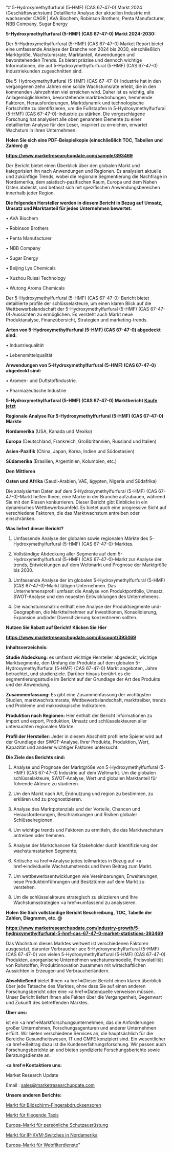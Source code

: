 "# 5-Hydroxymethylfurfural (5-HMF) (CAS 67-47-0) Markt 2024 (Geschäftswachstum) Detaillierte Analyse der aktuellen Industrie mit wachsender CAGR | AVA Biochem, Robinson Brothers, Penta Manufacturer, NBB Company, Sugar Energy

<strong>5-Hydroxymethylfurfural (5-HMF) (CAS 67-47-0) Markt 2024-2030:</strong>

Der 5-Hydroxymethylfurfural (5-HMF) (CAS 67-47-0) Market Report bietet eine umfassende Analyse der Branche von 2024 bis 2030, einschließlich Marktgröße, Wachstumsrate, Marktanteil, Anwendungen und bevorstehenden Trends. Es bietet präzise und dennoch wichtige Informationen, die auf 5-Hydroxymethylfurfural (5-HMF) (CAS 67-47-0) Industriekunden zugeschnitten sind.

Die 5-Hydroxymethylfurfural (5-HMF) (CAS 67-47-0)-Industrie hat in den vergangenen zehn Jahren eine solide Wachstumsrate erlebt, die in den kommenden Jahrzehnten viel erreichen wird. Daher ist es wichtig, alle Anlagemöglichkeiten, bevorstehende marktbedrohungen, hemmende Faktoren, Herausforderungen, Marktdynamik und technologische Fortschritte zu identifizieren, um die Fußstapfen in 5-Hydroxymethylfurfural (5-HMF) (CAS 67-47-0)-Industrie zu stärken. Die vorgeschlagene Forschung hat analysiert alle oben genannten Elemente zu einer detaillierten Analyse für den Leser, inspiriert zu erreichen, erwartet Wachstum in Ihren Unternehmen.



<strong>Holen Sie sich eine PDF-Beispielkopie (einschließlich TOC, Tabellen und Zahlen) @
</strong>

<strong><a href=https://www.marketresearchupdate.com/sample/393469>

<strong>https://www.marketresearchupdate.com/sample/393469</u></font></a></strong></strong>

Der Bericht bietet einen Überblick über den globalen Markt und kategorisiert ihn nach Anwendungen und Regionen. Es analysiert aktuelle und zukünftige Trends, wobei die regionale Segmentierung die Nachfrage in Nordamerika, dem asiatisch-pazifischen Raum, Europa und dem Nahen Osten abdeckt, und befasst sich mit spezifischen Anwendungsbereichen innerhalb jeder Region.



<strong>Die folgenden Hersteller werden in diesem Bericht in Bezug auf Umsatz, Umsatz und Marktanteil für jedes Unternehmen bewertet:</strong>

• AVA Biochem

• Robinson Brothers

• Penta Manufacturer

• NBB Company

• Sugar Energy

• Beijing Lys Chemicals

• Xuzhou Ruisai Technology

• Wutong Aroma Chemicals

Der 5-Hydroxymethylfurfural (5-HMF) (CAS 67-47-0)-Bericht bietet detaillierte profile der schlüsselakteure, um einen klaren Blick auf die Wettbewerbslandschaft der 5-Hydroxymethylfurfural (5-HMF) (CAS 67-47-0)-Aussichten zu ermöglichen. Es versteht auch Markt neue Produktanalyse, Finanzübersicht, Strategien und marketing-trends.



<strong>Arten von 5-Hydroxymethylfurfural (5-HMF) (CAS 67-47-0) abgedeckt sind:</strong>

• Industriequalität

• Lebensmittelqualität



<strong>Anwendungen von 5-Hydroxymethylfurfural (5-HMF) (CAS 67-47-0) abgedeckt sind:</strong>

• Aromen- und Duftstoffindustrie.

• Pharmazeutische Industrie



<strong>5-Hydroxymethylfurfural (5-HMF) (CAS 67-47-0) Marktbericht <a href=https://www.marketresearchupdate.com/buynow/393469>Kaufe jetzt</a></strong>



<strong>Regionale Analyse Für 5-Hydroxymethylfurfural (5-HMF) (CAS 67-47-0) Märkte</strong>



<strong>Nordamerika</strong> (USA, Kanada und Mexiko)



<strong>Europa</strong> (Deutschland, Frankreich, Großbritannien, Russland und Italien)



<strong>Asien-Pazifik</strong> (China, Japan, Korea, Indien und Südostasien)



<strong>Südamerika</strong> (Brasilien, Argentinien, Kolumbien, etc.)



<strong>Den Mittleren</strong> 

<strong>Osten und Afrika</strong> (Saudi-Arabien, VAE, ägypten, Nigeria und Südafrika)

Die analysierten Daten auf dem 5-Hydroxymethylfurfural (5-HMF) (CAS 67-47-0)-Markt helfen Ihnen, eine Marke in der Branche aufzubauen, während Sie mit den Riesen konkurrieren. Dieser Bericht gibt Einblicke in ein dynamisches Wettbewerbsumfeld. Es bietet auch eine progressive Sicht auf verschiedene Faktoren, die das Marktwachstum antreiben oder einschränken.



<strong>Was liefert dieser Bericht?</strong>

1. Umfassende Analyse der globalen sowie regionalen Märkte des 5-Hydroxymethylfurfural (5-HMF) (CAS 67-47-0)-Marktes.

2. Vollständige Abdeckung aller Segmente auf dem 5-Hydroxymethylfurfural (5-HMF) (CAS 67-47-0)-Markt zur Analyse der trends, Entwicklungen auf dem Weltmarkt und Prognose der Marktgröße bis 2030.

3. Umfassende Analyse der im globalen 5-Hydroxymethylfurfural (5-HMF) (CAS 67-47-0)-Markt tätigen Unternehmen. Das Unternehmensprofil umfasst die Analyse von Produktportfolio, Umsatz, SWOT-Analyse und den neuesten Entwicklungen des Unternehmens.

4. Die wachstumsmatrix enthält eine Analyse der Produktsegmente und-Geographien, die Marktteilnehmer auf Investitionen, Konsolidierung, Expansion und/oder Diversifizierung konzentrieren sollten.



<strong>Nutzen Sie Rabatt auf Bericht! Klicken Sie Hier
</strong>

<strong><a href=https://www.marketresearchupdate.com/discount/393469>https://www.marketresearchupdate.com/discount/393469</b></u></font></strong></a>



<strong>Inhaltsverzeichnis:</strong>



<strong>Studie Abdeckung:</strong> es umfasst wichtige Hersteller abgedeckt, wichtige Marktsegmente, den Umfang der Produkte auf dem globalen 5-Hydroxymethylfurfural (5-HMF) (CAS 67-47-0) Markt angeboten, Jahre betrachtet, und studienziele. Darüber hinaus berührt es die segmentierungsstudie im Bericht auf der Grundlage der Art des Produkts und der Anwendung.



<strong>Zusammenfassung:</strong> Es gibt eine Zusammenfassung der wichtigsten Studien, marktwachstumsrate, Wettbewerbslandschaft, markttreiber, trends und Probleme und makroskopische Indikatoren.



<strong>Produktion nach Regionen:</strong> Hier enthält der Bericht Informationen zu import und export, Produktion, Umsatz und schlüsselakteuren aller untersuchten regionalen Märkte.



<strong>Profil der Hersteller:</strong> Jeder in diesem Abschnitt profilierte Spieler wird auf der Grundlage der SWOT-Analyse, Ihrer Produkte, Produktion, Wert, Kapazität und anderer wichtiger Faktoren untersucht.



<strong>Die Ziele des Berichts sind:</strong>

1) Analyse und Prognose der Marktgröße von 5-Hydroxymethylfurfural (5-HMF) (CAS 67-47-0) Industrie auf dem Weltmarkt.
Um die globalen schlüsselakteure, SWOT-Analyse, Wert und globalen Marktanteil für führende Akteure zu studieren.

2) Um den Markt nach Art, Endnutzung und region zu bestimmen, zu erklären und zu prognostizieren.

3) Analyse des Marktpotenzials und der Vorteile, Chancen und Herausforderungen, Beschränkungen und Risiken globaler Schlüsselregionen.

4) Um wichtige trends und Faktoren zu ermitteln, die das Marktwachstum antreiben oder hemmen.

5) Analyse der Marktchancen für Stakeholder durch Identifizierung der wachstumsstarken Segmente.

6) Kritische <a href=>Analyse</a> jedes teilmarktes in Bezug auf <a href=>individuelle</a> Wachstumstrends und Ihren Beitrag zum Markt.

7) Um wettbewerbsentwicklungen wie Vereinbarungen, Erweiterungen, neue Produkteinführungen und Besitztümer auf dem Markt zu verstehen.

8) Um die schlüsselakteure strategisch zu skizzieren und Ihre Wachstumsstrategien <a href=>umfassend</a> zu analysieren.



<strong>Holen Sie Sich vollständige Bericht Beschreibung, TOC, Tabelle der Zahlen, Diagramm, etc. @ </strong>

<strong><a href=https://www.marketresearchupdate.com/industry-growth/5-hydroxymethylfurfural-5-hmf-cas-67-47-0-market-statistices-393469>https://www.marketresearchupdate.com/industry-growth/5-hydroxymethylfurfural-5-hmf-cas-67-47-0-market-statistices-393469</a></font></strong>

Das Wachstum dieses Marktes weltweit ist verschiedenen Faktoren ausgesetzt, darunter Verbraucher ace 5-Hydroxymethylfurfural (5-HMF) (CAS 67-47-0) von vielen 5-Hydroxymethylfurfural (5-HMF) (CAS 67-47-0) Produkten, anorganische Unternehmen wachstumsmodelle, Preisvolatilität von Rohstoffen, Produktinnovation zusammen mit wirtschaftlichen Aussichten in Erzeuger-und Verbraucherländern.



<strong>Abschließend</strong> bietet Ihnen <a href=>Dieser</a> Bericht einen klaren überblick über jede Tatsache des Marktes, ohne dass Sie auf einen anderen Forschungsbericht oder eine <a href=>Datenquelle</a> verweisen müssen. Unser Bericht liefert Ihnen alle Fakten über die Vergangenheit, Gegenwart und Zukunft des betreffenden Marktes.



<strong>Über uns:</strong>

 ist ein <a href=>Marktfors</a>chungsunternehmen, das die Anforderungen großer Unternehmen, Forschungsagenturen und anderer Unternehmen erfüllt. Wir bieten verschiedene Services an, die hauptsächlich für die Bereiche Gesundheitswesen, IT und CMFE konzipiert sind. Ein wesentlicher <a href=>Beitrag</a> dazu ist die Kundenerfahrungsforschung. Wir passen auch Forschungsberichte an und bieten syndizierte Forschungsberichte sowie Beratungsdienste an.



<strong><a href=>Kontaktiere uns:</a></strong>

Market Research Update

Email : sales@marketresearchupdate.com



<strong>Unsere anderen Berichte:</strong>

<a href=https://www.linkedin.com/pulse/screen-fingerprint-sensor-market-2023-trends-new-research>Markt für Bildschirm-Fingerabdrucksensoren</a>

<a href=https://www.linkedin.com/pulse/flying-taxi-market-size-industry-growth>Markt für fliegende Taxis</a>

<a href=https://www.linkedin.com/pulse/europe-personal-protective-equipment-market-size-share>Europa-Markt für persönliche Schutzausrüstung</a>

<a href=https://www.linkedin.com/pulse/north-america-ip-kvm-switches-market-2023-brief>Markt für IP-KVM-Switches in Nordamerika</a>

<a href=https://www.linkedin.com/pulse/europe-web-filtering-service-market-2030-future>Europa-Markt für Webfilterdienste</a>"
